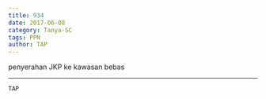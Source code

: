 ```yaml
---
title: 934
date: 2017-06-08
category: Tanya-SC
tags: PPN
author: TAP
---
```


penyerahan JKP ke kawasan bebas

---



`TAP`
